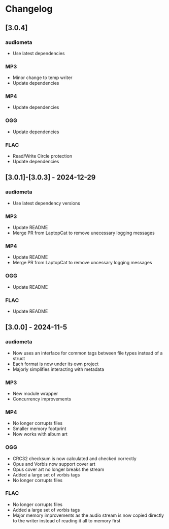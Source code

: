 # Changelog

## [3.0.4]
### audiometa
- Use latest dependencies

### MP3
- Minor change to temp writer
- Update dependencies

### MP4
- Update dependencies

### OGG
- Update dependencies

### FLAC
- Read/Write Circle protection
- Update dependencies

## [3.0.1]-[3.0.3] - 2024-12-29
### audiometa
- Use latest dependency versions

### MP3
- Update README
- Merge PR from LaptopCat to remove unecessary logging messages

### MP4
- Update README
- Merge PR from LaptopCat to remove uncessary logging messages

### OGG
- Update README

### FLAC
- Update README


## [3.0.0] - 2024-11-5
### audiometa
- Now uses an interface for common tags between file types instead of a struct
- Each format is now under its own project
- Majorly simplifies interacting with metadata

### MP3
- New module wrapper
- Concurrency improvements

### MP4
- No longer corrupts files
- Smaller memory footprint
- Now works with album art

### OGG
- CRC32 checksum is now calculated and checked correctly
- Opus and Vorbis now support cover art
- Opus cover art no longer breaks the stream
- Added a large set of vorbis tags
- No longer corrupts files

### FLAC
- No longer corrupts files 
- Added a large set of vorbis tags
- Major memory improvements as the audio stream is now copied directly to the writer instead of reading it all to memory first
